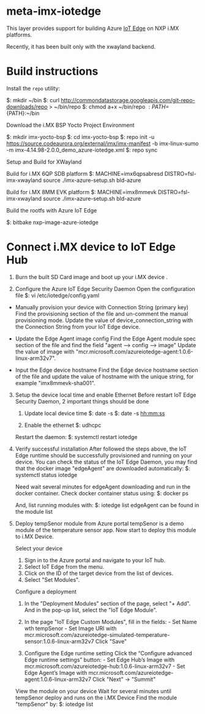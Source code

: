 meta-imx-iotedge
===========

This layer provides support for building Azure [IoT Edge](https://github.com/azure/iotedge)
on NXP i.MX platforms.

Recently, it has been built only with the xwayland backend.

Build instructions
===========

Install the `repo` utility:

$: mkdir ~/bin
$: curl http://commondatastorage.googleapis.com/git-repo-downloads/repo  > ~/bin/repo
$: chmod a+x ~/bin/repo
$: PATH=${PATH}:~/bin

Download the i.MX BSP Yocto Project Environment

$: mkdir imx-yocto-bsp
$: cd imx-yocto-bsp
$: repo init -u https://source.codeaurora.org/external/imx/imx-manifest -b imx-linux-sumo -m imx-4.14.98-2.0.0_demo_azure-iotedge.xml
$: repo sync

Setup and Build for XWayland

  Build for i.MX 6QP SDB platform
    $: MACHINE=imx6qpsabresd DISTRO=fsl-imx-xwayland source ./imx-azure-setup.sh bld-azure

  Build for i.MX 8MM EVK platform
    $: MACHINE=imx8mmevk DISTRO=fsl-imx-xwayland source ./imx-azure-setup.sh bld-azure

Build the rootfs with Azure IoT Edge

  $: bitbake nxp-image-azure-iotedge

Connect i.MX device to IoT Edge Hub
===========

1. Burn the built SD Card image and boot up your i.MX device .

2. Configure the Azure IoT Edge Security Daemon
   Open the configuration file
   $: vi /etc/iotedge/config.yaml

 - Manually provision your device with Connection String (primary key)
   Find the provisioning section of the file and un-comment the manual provisioning mode.
   Update the value of device_connection_string with the Connection String from your IoT Edge device.

 - Update the Edge Agent image config
   Find the Edge Agent module spec section of the file and find the field "agent –> config –> image"
   Update the value of image with "mcr.microsoft.com/azureiotedge-agent:1.0.6-linux-arm32v7".

 - Input the Edge device hostname
   Find the Edge device hostname section of the file and update the value of hostname with the unique string, for example "imx8mmevk-sha001".

3. Setup the device local time and enable Ethernet
   Before restart IoT Edge Security Daemon, 2 important things should be done
   1. Update local device time
   $: date -s <yyyy-mm-dd>
   $: date -s <hh:mm:ss>

   2. Enable the ethernet
   $: udhcpc

   Restart the daemon:
   $: systemctl restart iotedge

4. Verify successful installation
   After followed the steps above, the IoT Edge runtime should be successfully provisioned and running on your device.
   You can check the status of the IoT Edge Daemon, you may find that the docker image "edgeAgent" are downloaded automatically:
   $: systemctl status iotedge

   Need wait several minutes for edgeAgent downloading and run in the docker container.
   Check docker container status using:
   $: docker ps

   And, list running modules with:
   $: iotedge list
   edgeAgent can be found in the module list

5. Deploy tempSenor module from Azure portal
   tempSenor is a demo module of the temperature sensor app. Now start to deploy this module to i.MX Device.

   Select your device
     1. Sign in to the Azure portal and navigate to your IoT hub.
     2. Select IoT Edge from the menu.
     3. Click on the ID of the target device from the list of devices.
     4. Select "Set Modules".

   Configure a deployment
     1. In the "Deployment Modules" section of the page, select "+ Add".
       And in the pop-up list, select the "IoT Edge Module".

     2. In the page "IoT Edge Custom Modules", fill in the fields:
       - Set Name wth tempSenor
       - Set Image URI with mcr.microsoft.com/azureiotedge-simulated-temperature-sensor:1.0.6-linux-arm32v7
       Click "Save"

     3. Configure the Edge runtime setting
       Click the “Configure advanced Edge runtime settings” button:
       - Set Edge Hub’s Image with mcr.microsoft.com/azureiotedge-hub:1.0.6-linux-arm32v7
       - Set Edge Agent’s Image with mcr.microsoft.com/azureiotedge-agent:1.0.6-linux-arm32v7
       Click "Next" -> "Summit"

   View the module on your device
     Wait for several minutes until tempSenor deploy and runs on the i.MX Device
     Find the module "tempSenor" by:
     $: iotedge list

